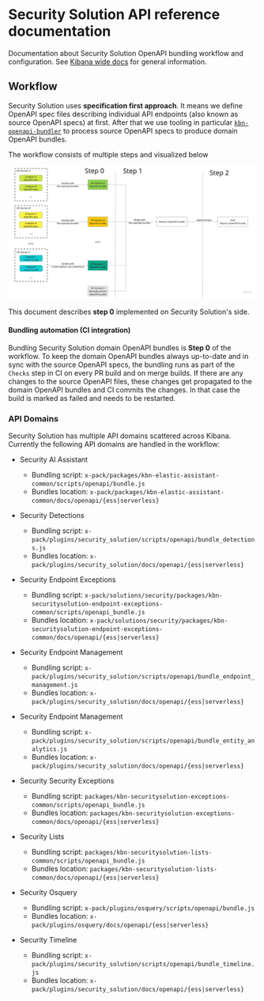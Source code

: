 # Security Solution API reference documentation

Documentation about Security Solution OpenAPI bundling workflow and configuration. See [Kibana wide docs](../../../../../oas_docs/README.md) for general information.

## Workflow

Security Solution uses **specification first approach**. It means we define OpenAPI spec files describing individual API endpoints (also known as source OpenAPI specs) at first. After that we use tooling in particular [`kbn-openapi-bundler`](../../../../../packages/kbn-openapi-bundler/README.md) to process source OpenAPI specs to produce domain OpenAPI bundles.

The workflow consists of multiple steps and visualized below

![workflow diagram](workflow.png)

This document describes **step 0** implemented on Security Solution's side.

#### Bundling automation (CI integration)

Bundling Security Solution domain OpenAPI bundles is **Step 0** of the workflow. To keep the domain OpenAPI bundles always up-to-date and in sync with the source OpenAPI specs, the bundling runs as part of the `Checks` step in CI on every PR build and on merge builds. If there are any changes to the source OpenAPI files, these changes get propagated to the domain OpenAPI bundles and CI commits the changes. In that case the build is marked as failed and needs to be restarted.

### API Domains

Security Solution has multiple API domains scattered across Kibana. Currently the following API domains are handled in the workflow:

- Security AI Assistant

  - Bundling script: `x-pack/packages/kbn-elastic-assistant-common/scripts/openapi/bundle.js`
  - Bundles location: `x-pack/packages/kbn-elastic-assistant-common/docs/openapi/{ess|serverless}`

- Security Detections

  - Bundling script: `x-pack/plugins/security_solution/scripts/openapi/bundle_detections.js`
  - Bundles location: `x-pack/plugins/security_solution/docs/openapi/{ess|serverless}`

- Security Endpoint Exceptions

  - Bundling script: `x-pack/solutions/security/packages/kbn-securitysolution-endpoint-exceptions-common/scripts/openapi_bundle.js`
  - Bundles location: `x-pack/solutions/security/packages/kbn-securitysolution-endpoint-exceptions-common/docs/openapi/{ess|serverless}`

- Security Endpoint Management

  - Bundling script: `x-pack/plugins/security_solution/scripts/openapi/bundle_endpoint_management.js`
  - Bundles location: `x-pack/plugins/security_solution/docs/openapi/{ess|serverless}`

- Security Endpoint Management

  - Bundling script: `x-pack/plugins/security_solution/scripts/openapi/bundle_entity_analytics.js`
  - Bundles location: `x-pack/plugins/security_solution/docs/openapi/{ess|serverless}`

- Security Security Exceptions

  - Bundling script: `packages/kbn-securitysolution-exceptions-common/scripts/openapi_bundle.js`
  - Bundles location: `packages/kbn-securitysolution-exceptions-common/docs/openapi/{ess|serverless}`

- Security Lists

  - Bundling script: `packages/kbn-securitysolution-lists-common/scripts/openapi_bundle.js`
  - Bundles location: `packages/kbn-securitysolution-lists-common/docs/openapi/{ess|serverless}`

- Security Osquery

  - Bundling script: `x-pack/plugins/osquery/scripts/openapi/bundle.js`
  - Bundles location: `x-pack/plugins/osquery/docs/openapi/{ess|serverless}`

- Security Timeline

  - Bundling script: `x-pack/plugins/security_solution/scripts/openapi/bundle_timeline.js`
  - Bundles location: `x-pack/plugins/security_solution/docs/openapi/{ess|serverless}`
